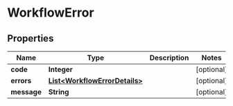 
# WorkflowError

## Properties
Name | Type | Description | Notes
------------ | ------------- | ------------- | -------------
**code** | **Integer** |  |  [optional]
**errors** | [**List&lt;WorkflowErrorDetails&gt;**](WorkflowErrorDetails.md) |  |  [optional]
**message** | **String** |  |  [optional]



